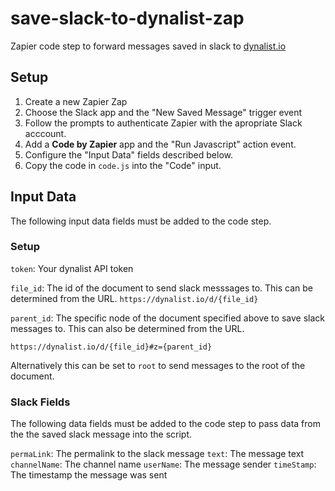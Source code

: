 
# save-slack-to-dynalist-zap

Zapier code step to forward messages saved in slack to [dynalist.io](https://www.dynalist.io)


## Setup

1. Create a new Zapier Zap
2. Choose the Slack app and the "New Saved Message" trigger event
3. Follow the prompts to authenticate Zapier with the apropriate Slack acccount.
4. Add a **Code by Zapier** app and the "Run Javascript" action event.
5. Configure the "Input Data" fields described below.
6. Copy the code in `code.js` into the "Code" input.


## Input Data 

The following input data fields must be added to the code step.

### Setup

`token`: Your dynalist API token

`file_id`: The id of the document to send slack messsages to. This can be determined from the URL. `https://dynalist.io/d/{file_id}`
                                     
`parent_id`: The specific node of the document specified above to save slack messages to. This can also be determined from the URL.

`https://dynalist.io/d/{file_id}#z={parent_id}`

 Alternatively this can be set to `root` to send messages to the root of the document.
                                                 
### Slack Fields

The following data fields must be added to the code step to pass data from the the saved slack message into the script.

`permaLink`: The permalink to the slack message
`text`: The message text
`channelName`: The channel name
`userName`: The message sender
`timeStamp`: The timestamp the message was sent
